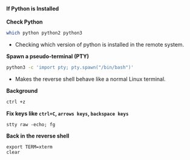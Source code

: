 #### If Python is Installed
**Check Python**
```bash
which python python2 python3
```
- Checking which version of python is installed in the remote system.

**Spawn a pseudo-terminal (PTY)**
```bash
python3 -c 'import pty; pty.spawn("/bin/bash")'
```
- Makes the reverse shell behave like a normal Linux terminal.

**Background**
```bash
ctrl +z
```

**Fix keys like `ctrl+C`, `arrows keys`, `backspace keys`**
```
stty raw -echo; fg
```

**Back in the reverse shell**
```
export TERM=xterm
clear
```


